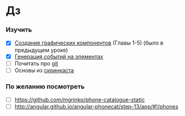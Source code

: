 # Дз

### Изучить

- [x] [Создание графических компонентов](https://learn.javascript.ru/widgets) (Главы 1-5) (было в предыдущем уроке)
- [x] [Генерация событий на элементах](https://learn.javascript.ru/dispatch-events)  
- [ ] Почитать про [git](https://git-scm.com/book/ru/v2)
- [ ] Основы из [скринкаста](https://learn.javascript.ru/screencast/git)

### По желанию посмотреть

- [ ] https://github.com/mgrinko/phone-catalogue-static
- [ ] http://angular.github.io/angular-phonecat/step-13/app/#!/phones
